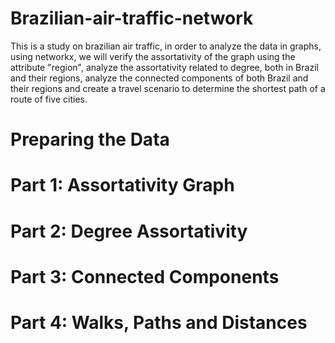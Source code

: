 # Brazilian-air-traffic-network

This is a study on brazilian air traffic, in order to analyze the data in graphs, using networkx, we will verify the assortativity of the graph using the attribute "region", analyze the assortativity related to degree, both in Brazil and their regions, analyze the connected components of both Brazil and their regions and create a travel scenario to determine the shortest path of a route of five cities.

# Preparing the Data

# Part 1: Assortativity Graph

# Part 2: Degree Assortativity

# Part 3: Connected Components

# Part 4: Walks, Paths and Distances
